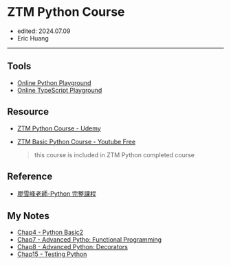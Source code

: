 # ZTM Python Course

- edited: 2024.07.09
- Eric Huang

---

## Tools

- [Online Python Playground](https://programiz.pro/ide/python)
- [Online TypeScript Playground](https://www.typescriptlang.org/play)

## Resource

- [ZTM Python Course - Udemy](https://www.udemy.com/course/complete-python-developer-zero-to-mastery/learn/lecture/15575518?start=0#overview)

- [ZTM Basic Python Course - Youtube Free](https://www.youtube.com/watch?v=4uBbCUjJ_G8&list=PL2HX_yT71umB_oqitnmDgYSKltddPfZ-k&index=1)
  > this course is included in ZTM Python completed course

## Reference

- [廖雪峰老師-Python 完整課程](https://www.liaoxuefeng.com/wiki/1016959663602400/1017970488768640)

## My Notes

- [Chap4 - Python Basic2](https://hackmd.io/LEwHwsJgS_-2OCFhxXvElA?edit)
- [Chap7 - Advanced Pytho: Functional Programming](https://hackmd.io/j47AoouPQ_yqBze12W56Vw)
- [Chap8 - Advanced Python: Decorators](https://hackmd.io/7fvKA3dDTt6wGiWq4y0uPg)
- [Chap15 - Testing Python](https://hackmd.io/bwbd3VN8SZykb-_f4rRNLQ?both)
